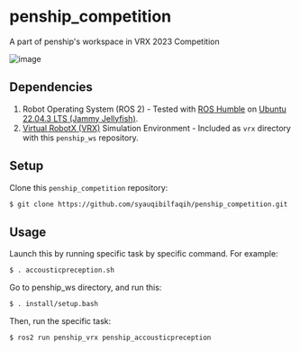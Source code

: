 # penship_competition
A part of penship's workspace in VRX 2023 Competition

![image](https://github.com/syauqibilfaqih/penship_competition/assets/70939903/716280b5-87e9-4362-9629-fea49e96f972)

## Dependencies

1. Robot Operating System (ROS 2) - Tested with [ROS Humble](https://docs.ros.org/en/humble/index.html) on [Ubuntu 22.04.3 LTS (Jammy Jellyfish)](https://releases.ubuntu.com/jammy/).
2. [Virtual RobotX (VRX)](https://github.com/osrf/vrx) Simulation Environment - Included as `vrx` directory with this `penship_ws` repository.

## Setup

Clone this `penship_competition` repository:
```bash
$ git clone https://github.com/syauqibilfaqih/penship_competition.git
```
## Usage 

Launch this by running specific task by specific command. For example:

```bash
$ . accousticpreception.sh
```
Go to penship_ws directory, and run this:

``` bash
$ . install/setup.bash
```
Then, run the specific task:

``` bash
$ ros2 run penship_vrx penship_accousticpreception
```
